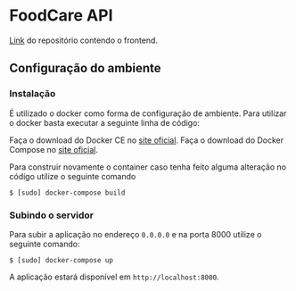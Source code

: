 # FoodCare API

[Link](https://github.com/fga-eps-mds/2019.2-FoodCare-webapp) do repositório contendo o frontend.

## Configuração do ambiente
### Instalação

É utilizado o docker como forma de configuração de ambiente. Para utilizar o docker basta executar a seguinte linha de código:

Faça o download do Docker CE no [site oficial](https://docs.docker.com/engine/installation/).
Faça o download do Docker Compose no [site oficial](https://docs.docker.com/compose/install/).

Para construir novamente o container caso tenha feito alguma alteração no código utilize o seguinte comando

```
$ [sudo] docker-compose build
```

### Subindo o servidor

Para subir a aplicação no endereço `0.0.0.0` e na porta 8000 utilize o seguinte comando:

```
$ [sudo] docker-compose up
```

A aplicação estará disponível em `http://localhost:8000`.
